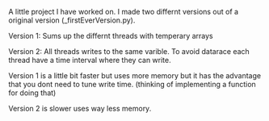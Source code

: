 A little project I have worked on.
I made two differnt versions out of a original version (_firstEverVersion.py).


Version 1: Sums up the differnt threads with temperary arrays

Version 2: All threads writes to the same varible. To avoid datarace each thread have a time interval where they can write.


Version 1 is a little bit faster but uses more memory but it has the advantage that you dont need to tune write time. (thinking of implementing a function for doing that)

Version 2 is slower uses way less memory.

